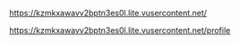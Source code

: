 https://kzmkxawavv2bptn3es0l.lite.vusercontent.net/

https://kzmkxawavv2bptn3es0l.lite.vusercontent.net/profile
